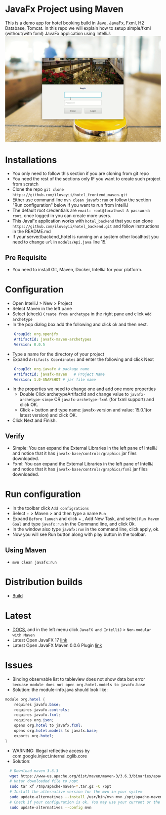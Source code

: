 JavaFx Project using Maven
==========================
This is a demo app for hotel booking build in Java, JavaFx, Fxml, H2 Database, Tomcat.
In this repo we will explain how to setup simple/fxml (without/with fxml) JavaFx application using IntelliJ.
![demo](https://raw.githubusercontent.com/iloveyii/hotel_frontend_maven/master/src/main/resources/org/hotel/images/demo.gif)

# Installations
- You only need to follow this section if you are cloning from git repo
- You need the rest of the sections only IF you want to create such project from scratch
- Clone the repo `git clone https://github.com/iloveyii/hotel_frontend_maven.git`
- Either use command line `mvn clean javafx:run` or follow the section "Run configuration" below if you want to run from IntelliJ
- The default root credentials are `email: root@localhost & password: root`, once logged in you can create more users.
- This JavaFx application works with `hotel_backend` that you can clone `https://github.com/iloveyii/hotel_backend.git` and follow instructions in the README.md
- If your server/backend_hotel is running on a system other localhost you need to change `url` in `models/Api.java` line 15.

## Pre Requisite
- You need to install Git, Maven, Docker, IntelliJ for your platform.

# Configuration
- Open IntelliJ > New > Project
- Select Maven in the left pane
- Select (check) `Create from archetype` in the right pane and click `Add archetype`
- In the pop dialog box add the following and click ok and then next.
```yaml
    GroupId: org.openjfx
    ArtifactId: javafx-maven-archetypes
    Version: 0.0.5
```
- Type a name for the directory of your project
- Expand `Artifacts Coordinates` and enter the following and click Next
```yaml
    GroupId: org.javafx # package name
    ArtifactId: javafx-maven   # Project Name
    Version: 1.0-SNAPSHOT # jar file name
```
- In the properties we need to change one and add one more properties
    - Double Click archetypeArtifactId and change value to `javafx-archetype-simpe` OR  `javafx-archetype-fxml` (for fxml support) and click OK.
    - Click + button and type name: javafx-version and value: 15.0.1(or latest version) and click OK.
- Click Next and Finish.
## Verify
- Simple: You can expand the External Libraries in the left pane of IntelliJ and notice that it has `javafx-base/controls/graphics` jar files downloaded.
- Fxml: You can expand the External Libraries in the left pane of IntelliJ and notice that it has `javafx-base/controls/graphics/fxml` jar files downloaded.

# Run configuration
- In the toolbar click `Add configrations`
- Select + > Maven > and then type a name `Run`
- Expand `Before lanuch` and click + , Add New Task, and select `Run Maven Goal` and type `javafx:run` in the Command line, and click Ok.
- In the window also type `javafx:run` in the command line, click apply, ok.
- Now you will see Run button along with play button in the toolbar.
## Using Maven
- `mvn clean javafx:run`

# Distribution builds
- [Build](https://github.com/dlemmermann/JPackageScriptFX)


# Latest
- [DOCS](https://openjfx.io/openjfx-docs/), and in the left menu click `JavaFX and IntelliJ` > `Non-modular with Maven`
- Latest Open JavaFX 17 [link](https://gluonhq.com/products/javafx/)
- Latest Open JavaFX Maven 0.0.6 Plugin [link](https://mvnrepository.com/artifact/org.openjfx/javafx-maven-plugin/0.0.6)

# Issues
- Binding observable list to tableview does not show data but error `becuase module does not open org.hotel.models to javafx.base`
- Solution: the module-info.java should look like:
```java
module org.hotel {
    requires javafx.base;
    requires javafx.controls;
    requires javafx.fxml;
    requires org.json;
    opens org.hotel to javafx.fxml;
    opens org.hotel.models to javafx.base;
    exports org.hotel;
}
```

- WARNING: Illegal reflective access by com.google.inject.internal.cglib.core
- Solution:
```bash
  # Download maven 3.6.3
  wget https://www-us.apache.org/dist/maven/maven-3/3.6.3/binaries/apache-maven-3.6.3-bin.tar.gz -P /tmp
  # Untar downloaded file to /opt
  sudo tar xf /tmp/apache-maven-*.tar.gz -C /opt
  # Install the alternative version for the mvn in your system
  sudo update-alternatives --install /usr/bin/mvn mvn /opt/apache-maven-3.6.3/bin/mvn 363
  # Check if your configuration is ok. You may use your current or the 3.6.3 whenever you wish, running the command below.
  sudo update-alternatives --config mvn
```